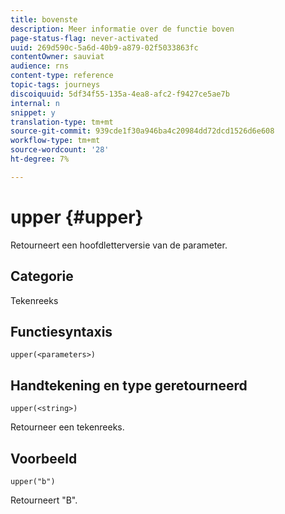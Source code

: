 ```yaml
---
title: bovenste
description: Meer informatie over de functie boven
page-status-flag: never-activated
uuid: 269d590c-5a6d-40b9-a879-02f5033863fc
contentOwner: sauviat
audience: rns
content-type: reference
topic-tags: journeys
discoiquuid: 5df34f55-135a-4ea8-afc2-f9427ce5ae7b
internal: n
snippet: y
translation-type: tm+mt
source-git-commit: 939cde1f30a946ba4c20984dd72dcd1526d6e608
workflow-type: tm+mt
source-wordcount: '28'
ht-degree: 7%

---
```



# upper {#upper}

Retourneert een hoofdletterversie van de parameter.

## Categorie

Tekenreeks

## Functiesyntaxis

`upper(<parameters>)`

## Handtekening en type geretourneerd

`upper(<string>)`

Retourneer een tekenreeks.

## Voorbeeld

`upper("b")`

Retourneert &quot;B&quot;.

